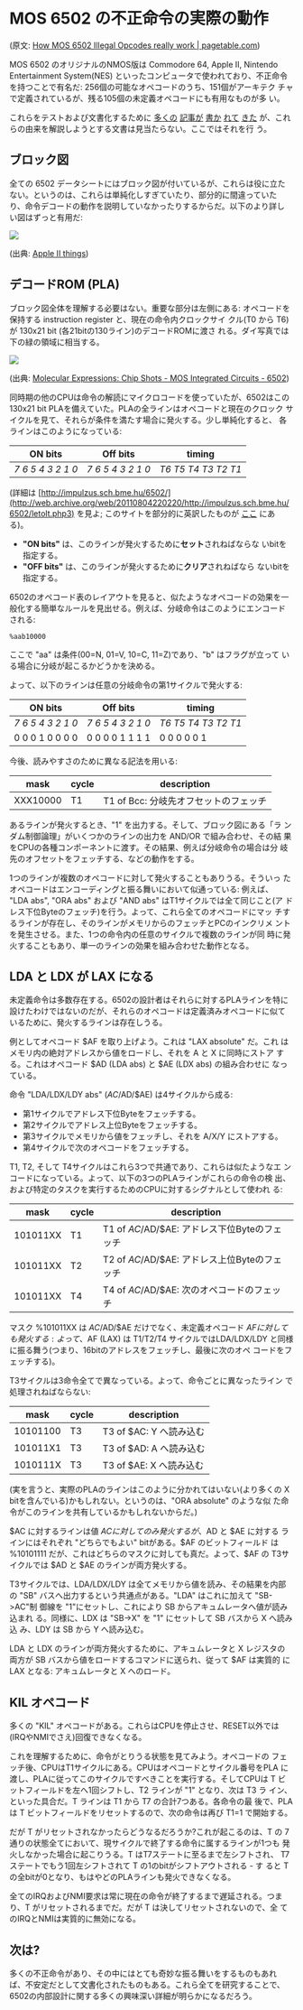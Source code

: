 MOS 6502 の不正命令の実際の動作
===============================

(原文: [How MOS 6502 Illegal Opcodes really work | pagetable.com](http://www.pagetable.com/?p=39))

MOS 6502 のオリジナルのNMOS版は Commodore 64, Apple II, Nintendo
Entertainment System(NES) といったコンピュータで使われており、不正命令
を持つことで有名だ: 256個の可能なオペコードのうち、151個がアーキテク
チャで定義されているが、残る105個の未定義オペコードにも有用なものが多
い。

これらをテストおよび文書化するために
[多くの](http://web.archive.org/web/20131208051224/http://viceteam.org/plain/64doc.txt)
[記事が](http://www.ffd2.com/fridge/docs/6502-NMOS.extra.opcodes)
[書か](http://members.chello.nl/taf.offenga/illopc31.txt)
[れて](http://www.oxyron.de/html/opcodes02.html)
[きた](http://bbc.nvg.org/doc/6502OpList.txt)
が、これらの由来を解説しようとする文書は見当たらない。ここではそれを行
う。


ブロック図
----------
全ての 6502 データシートにはブロック図が付いているが、これらは役に立た
ない。というのは、これらは単純化しすぎていたり、部分的に間違っていた
り、命令デコードの動作を説明していなかったりするからだ。以下のより詳し
い図はずっと有用だ:

![](6502.jpg)

(出典: [Apple II things](http://homepage.mac.com/jorgechamorro/a2things/))


デコードROM (PLA)
-----------------

ブロック図全体を理解する必要はない。重要な部分は左側にある:
オペコードを保持する instruction register と、現在の命令内クロックサイ
クル(T0 から T6)が 130x21 bit (各21bitの130ライン)のデコードROMに渡さ
れる。ダイ写真では下の緑の領域に相当する。

![](6502-die.jpg)

(出典: [Molecular Expressions: Chip Shots - MOS Integrated Circuits - 6502](http://micro.magnet.fsu.edu/chipshots/mos/6502small.html))

同時期の他のCPUは命令の解読にマイクロコードを使っていたが、6502はこの
130x21 bit PLAを備えていた。PLAの全ラインはオペコードと現在のクロック
サイクルを見て、それらが条件を満たす場合に発火する。少し単純化すると、
各ラインはこのようになっている:

|ON bits          |Off bits         |timing             |
|-----------------|-----------------|-------------------|
|_7 6 5 4 3 2 1 0_|_7 6 5 4 3 2 1 0_|_T6 T5 T4 T3 T2 T1_|

(詳細は
[http://impulzus.sch.bme.hu/6502/](http://web.archive.org/web/20110804220220/http://impulzus.sch.bme.hu/6502/letolt.php3)
を見よ; このサイトを部分的に英訳したものが
[ここ](http://www.downloads.reactivemicro.com/Public/Electronics/Reverse%20Engineering/)
にある)。

* **"ON bits"** は、このラインが発火するために**セット**されねばならな
  いbitを指定する。
* **"OFF bits"** は、このラインが発火するために**クリア**されねばなら
  ないbitを指定する。

6502のオペコード表のレイアウトを見ると、似たようなオペコードの効果を一
般化する簡単なルールを見出せる。例えば、分岐命令はこのようにエンコード
される:

```
%aab10000
```

ここで "aa" は条件(00=N, 01=V, 10=C, 11=Z)であり、"b" はフラグが立って
いる場合に分岐が起こるかどうかを決める。

よって、以下のラインは任意の分岐命令の第1サイクルで発火する:

|ON bits          |Off bits         |timing             |
|-----------------|-----------------|-------------------|
|_7 6 5 4 3 2 1 0_|_7 6 5 4 3 2 1 0_|_T6 T5 T4 T3 T2 T1_|
| 0 0 0 1 0 0 0 0 | 0 0 0 0 1 1 1 1 | 0  0  0  0  0  1  |

今後、読みやすさのために異なる記法を用いる:

|mask    |cycle|description                          |
|--------|-----|-------------------------------------|
|XXX10000|T1   |T1 of Bcc: 分岐先オフセットのフェッチ|

あるラインが発火するとき、"1" を出力する。そして、ブロック図にある「ラ
ンダム制御論理」がいくつかのラインの出力を AND/OR で組み合わせ、その結
果をCPUの各種コンポーネントに渡す。その結果、例えば分岐命令の場合は分
岐先のオフセットをフェッチする、などの動作をする。

1つのラインが複数のオペコードに対して発火することもありうる。そういっ
たオペコードはエンコーディングと振る舞いにおいて似通っている: 例えば、
"LDA abs", "ORA abs" および "AND abs" はT1サイクルでは全て同じこと(ア
ドレス下位Byteのフェッチ)を行う。よって、これら全てのオペコードにマッ
チするラインが存在し、そのラインがメモリからのフェッチとPCのインクリメ
ントを発生させる。また、1つの命令内の任意のサイクルで複数のラインが同
時に発火することもあり、単一のラインの効果を組み合わせた動作となる。


LDA と LDX が LAX になる
------------------------

未定義命令は多数存在する。6502の設計者はそれらに対するPLAラインを特に
設けたわけではないのだが、それらのオペコードは定義済みオペコードに似て
いるために、発火するラインは存在しうる。

例としてオペコード $AF を取り上げよう。これは "LAX absolute" だ。これ
はメモリ内の絶対アドレスから値をロードし、それを A と X に同時にストア
する。これはオペコード $AD (LDA abs) と $AE (LDX abs) の組み合わせに
なっている。

命令 "LDA/LDX/LDY abs" ($AC/$AD/$AE) は4サイクルから成る:

* 第1サイクルでアドレス下位Byteをフェッチする。
* 第2サイクルでアドレス上位Byteをフェッチする。
* 第3サイクルでメモリから値をフェッチし、それを A/X/Y にストアする。
* 第4サイクルで次のオペコードをフェッチする。

T1, T2, そして T4サイクルはこれら3つで共通であり、これらは似たようなエ
ンコードになっている。よって、以下の3つのPLAラインがこれらの命令の検
出、および特定のタスクを実行するためのCPUに対するシグナルとして使われ
る:

|mask    |cycle|description                                  |
|--------|-----|---------------------------------------------|
|101011XX|T1   |T1 of $AC/$AD/$AE: アドレス下位Byteのフェッチ|
|101011XX|T2   |T2 of $AC/$AD/$AE: アドレス上位Byteのフェッチ|
|101011XX|T4   |T4 of $AC/$AD/$AE: 次のオペコードのフェッチ  |

マスク %101011XX は $AC/$AD/$AE だけでなく、未定義オペコード $AF に対
しても発火する: よって、$AF (LAX) は T1/T2/T4 サイクルではLDA/LDX/LDY
と同様に振る舞う(つまり、16bitのアドレスをフェッチし、最後に次のオペ
コードをフェッチする)。

T3サイクルは3命令全てで異なっている。よって、命令ごとに異なったライン
で処理されねばならない:

|mask    |cycle|description                                  |
|--------|-----|---------------------------------------------|
|10101100|T3   |T3 of $AC: Y へ読み込む                      |
|101011X1|T3   |T3 of $AD: A へ読み込む                      |
|1010111X|T3   |T3 of $AE: X へ読み込む                      |

(実を言うと、実際のPLAのラインはこのように分かれてはいない(より多くの
X bitを含んでいる)かもしれない。というのは、"ORA absolute" のような似
た命令がこのラインを共有しているかもしれないからだ。)

$AC に対するラインは値 $AC に対してのみ発火するが、$AD と $AE に対する
ラインにはそれぞれ "どちらでもよい" bitがある。$AF のビットフィールド
は %10101111 だが、これはどちらのマスクに対しても真だ。よって、$AF の
T3サイクルでは $AD と $AE のラインが両方発火する。

T3サイクルでは、LDA/LDX/LDY は全てメモリから値を読み、その結果を内部の
"SB" バスへ出力するという共通点がある。"LDA" はこれに加えて "SB->AC"制
御線を "1"にセットし、これにより SB からアキュムレータへ値が読み込まれ
る。同様に、LDX は "SB->X" を "1" にセットして SB バスから X へ読み込
み、LDY は SB から Y へ読み込む。

LDA と LDX のラインが両方発火するために、アキュムレータと X レジスタの
両方が SB バスから値をロードするコマンドに送られ、従って $AF は実質的
に LAX となる: アキュムレータと X へのロード。


KIL オペコード
--------------

多くの "KIL" オペコードがある。これらはCPUを停止させ、RESET以外では
(IRQやNMIでさえ)回復できなくなる。

これを理解するために、命令がとりうる状態を見てみよう。オペコードの
フェッチ後、CPUはT1サイクルにある。CPUはオペコードとサイクル番号をPLA
に渡し、PLAに従ってこのサイクルですべきことを実行する。そしてCPUは T
ビットフィールドを左へ1回シフトし、T2 ラインが "1" となり、次は T3 ラ
イン、といった具合だ。T ラインは T1 から T7 の合計7つある。各命令の最
後で、PLAは T ビットフィールドをリセットするので、次の命令は再び T1=1
で開始する。

だが T がリセットされなかったらどうなるだろうか?これが起こるのは、T の
7通りの状態全てにおいて、現サイクルで終了する命令に属するラインが1つも
発火しなかった場合に起こりうる。T はT7ステートに至るまで左シフトされ、
T7ステートでもう1回左シフトされて T の1のbitがシフトアウトされる - す
ると T の全bitが0となり、もはやどのPLAラインも発火できなくなる。

全てのIRQおよびNMI要求は常に現在の命令が終了するまで遅延される。つま
り、T がリセットされるまでだ。だが T は決してリセットされないので、全
てのIRQとNMIは実質的に無効になる。


次は?
-----

多くの不正命令があり、その中にはとても奇妙な振る舞いをするものもあれ
ば、不安定だとして文書化されたものもある。これら全てを研究することで、
6502の内部設計に関する多くの興味深い詳細が明らかになるだろう。
